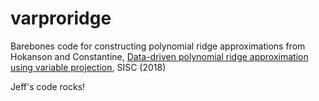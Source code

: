 # varproridge
Barebones code for constructing polynomial ridge approximations from Hokanson and Constantine, [Data-driven polynomial ridge approximation using variable projection](https://epubs.siam.org/doi/abs/10.1137/17M1117690), SISC (2018)

Jeff's code rocks!
